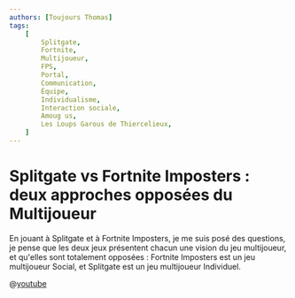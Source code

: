 ```yaml
---
authors: [Toujours Thomas]
tags:
    [
        Splitgate,
        Fortnite,
        Multijoueur,
        FPS,
        Portal,
        Communication,
        Équipe,
        Individualisme,
        Interaction sociale,
        Amoug us,
        Les Loups Garous de Thiercelieux,
    ]
---
```


# Splitgate vs Fortnite Imposters : deux approches opposées du Multijoueur

En jouant à Splitgate et à Fortnite Imposters, je me suis posé des questions, je pense que les deux jeux présentent chacun une vision du jeu multijoueur, et qu'elles sont totalement opposées : Fortnite Imposters est un jeu multijoueur Social, et Splitgate est un jeu multijoueur Individuel.

@[youtube](https://www.youtube.com/watch?v=iBpxS6kvDfA)
